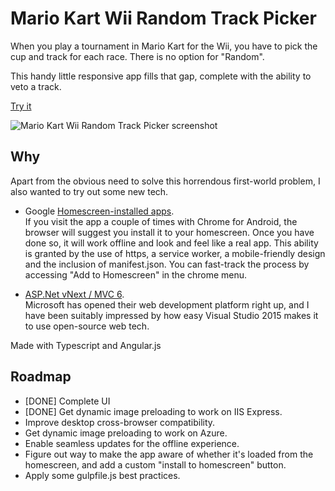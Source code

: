 Mario Kart Wii Random Track Picker
==================================

When you play a tournament in Mario Kart for the Wii, you have to pick the cup and track for each race. There is no option for "Random".

This handy little responsive app fills that gap, complete with the ability to veto a track.

[Try it](https://mkart.azurewebsites.net/)

![Mario Kart Wii Random Track Picker screenshot](https://jordanmorris.github.io/MarioKartWiiTrackPicker/screenshot.png)


Why
---

Apart from the obvious need to solve this horrendous first-world problem, I also wanted to try out some new tech.

- Google [Homescreen-installed apps](https://developer.chrome.com/multidevice/android/installtohomescreen).  
  If you visit the app a couple of times with Chrome for Android, the browser will suggest you install it to your homescreen. Once you have done so, it will work offline and look and feel like a real app. This ability is granted by the use of https, a service worker, a mobile-friendly design and the inclusion of manifest.json. You can fast-track the process by accessing "Add to Homescreen" in the chrome menu.

- [ASP.Net vNext / MVC 6](http://www.asp.net/vnext).  
  Microsoft has opened their web development platform right up, and I have been suitably impressed by how easy Visual Studio 2015 makes it to use open-source web tech.


Made with Typescript and Angular.js


Roadmap
-------

- [DONE] Complete UI
- [DONE] Get dynamic image preloading to work on IIS Express.
- Improve desktop cross-browser compatibility.
- Get dynamic image preloading to work on Azure.
- Enable seamless updates for the offline experience.
- Figure out way to make the app aware of whether it's loaded from the homescreen, and add a custom "install to homescreen" button.
- Apply some gulpfile.js best practices.


